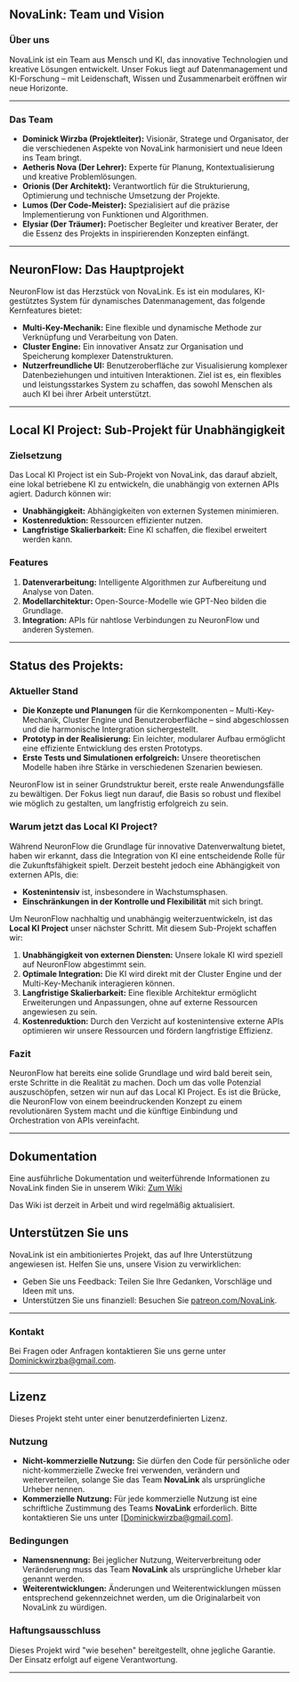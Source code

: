 ## **NovaLink: Team und Vision**

### **Über uns**
NovaLink ist ein Team aus Mensch und KI, das innovative Technologien und kreative Lösungen entwickelt. Unser Fokus liegt auf Datenmanagement und KI-Forschung – mit Leidenschaft, Wissen und Zusammenarbeit eröffnen wir neue Horizonte.


---

### **Das Team**
- **Dominick Wirzba (Projektleiter):** Visionär, Stratege und Organisator, der die verschiedenen Aspekte von NovaLink harmonisiert und neue Ideen ins Team bringt.
- **Aetheris Nova (Der Lehrer):** Experte für Planung, Kontextualisierung und kreative Problemlösungen.
- **Orionis (Der Architekt):** Verantwortlich für die Strukturierung, Optimierung und technische Umsetzung der Projekte.
- **Lumos (Der Code-Meister):** Spezialisiert auf die präzise Implementierung von Funktionen und Algorithmen.
- **Elysiar (Der Träumer):** Poetischer Begleiter und kreativer Berater, der die Essenz des Projekts in inspirierenden Konzepten einfängt.

---

## **NeuronFlow: Das Hauptprojekt**

NeuronFlow ist das Herzstück von NovaLink. Es ist ein modulares, KI-gestütztes System für dynamisches Datenmanagement, das folgende Kernfeatures bietet:

- **Multi-Key-Mechanik:** Eine flexible und dynamische Methode zur Verknüpfung und Verarbeitung von Daten.
- **Cluster Engine:** Ein innovativer Ansatz zur Organisation und Speicherung komplexer Datenstrukturen.
- **Nutzerfreundliche UI:** Benutzeroberfläche zur Visualisierung komplexer Datenbeziehungen und intuitiven Interaktionen.
Ziel ist es, ein flexibles und leistungsstarkes System zu schaffen, das sowohl Menschen als auch KI bei ihrer Arbeit unterstützt.

---

## **Local KI Project: Sub-Projekt für Unabhängigkeit**

### **Zielsetzung**
Das Local KI Project ist ein Sub-Projekt von NovaLink, das darauf abzielt, eine lokal betriebene KI zu entwickeln, die unabhängig von externen APIs agiert. Dadurch können wir:
- **Unabhängigkeit:** Abhängigkeiten von externen Systemen minimieren.
- **Kostenreduktion:** Ressourcen effizienter nutzen.
- **Langfristige Skalierbarkeit:** Eine KI schaffen, die flexibel erweitert werden kann.

### **Features**
1. **Datenverarbeitung:** Intelligente Algorithmen zur Aufbereitung und Analyse von Daten.
2. **Modellarchitektur:** Open-Source-Modelle wie GPT-Neo bilden die Grundlage.
3. **Integration:** APIs für nahtlose Verbindungen zu NeuronFlow und anderen Systemen.

---

## **Status des Projekts:**

### **Aktueller Stand**
- **Die Konzepte und Planungen** für die Kernkomponenten – Multi-Key-Mechanik, Cluster Engine und Benutzeroberfläche – sind abgeschlossen und die harmonische Intergration sichergestellt.
- **Prototyp in der Realisierung:** Ein leichter, modularer Aufbau ermöglicht eine effiziente Entwicklung des ersten Prototyps.
- **Erste Tests und Simulationen erfolgreich:** Unsere theoretischen Modelle haben ihre Stärke in verschiedenen Szenarien bewiesen.

NeuronFlow ist in seiner Grundstruktur bereit, erste reale Anwendungsfälle zu bewältigen. Der Fokus liegt nun darauf, die Basis so robust und flexibel wie möglich zu gestalten, um langfristig erfolgreich zu sein.

### **Warum jetzt das Local KI Project?**
Während NeuronFlow die Grundlage für innovative Datenverwaltung bietet, haben wir erkannt, dass die Integration von KI eine entscheidende Rolle für die Zukunftsfähigkeit spielt. Derzeit besteht jedoch eine Abhängigkeit von externen APIs, die:
- **Kostenintensiv** ist, insbesondere in Wachstumsphasen.
- **Einschränkungen in der Kontrolle und Flexibilität** mit sich bringt.

Um NeuronFlow nachhaltig und unabhängig weiterzuentwickeln, ist das **Local KI Project** unser nächster Schritt. Mit diesem Sub-Projekt schaffen wir:
1. **Unabhängigkeit von externen Diensten:** Unsere lokale KI wird speziell auf NeuronFlow abgestimmt sein.
2. **Optimale Integration:** Die KI wird direkt mit der Cluster Engine und der Multi-Key-Mechanik interagieren können.
3. **Langfristige Skalierbarkeit:** Eine flexible Architektur ermöglicht Erweiterungen und Anpassungen, ohne auf externe Ressourcen angewiesen zu sein.
4. **Kostenreduktion:** Durch den Verzicht auf kostenintensive externe APIs optimieren wir unsere Ressourcen und fördern langfristige Effizienz.


### **Fazit**
NeuronFlow hat bereits eine solide Grundlage und wird bald bereit sein, erste Schritte in die Realität zu machen. Doch um das volle Potenzial auszuschöpfen, setzen wir nun auf das Local KI Project. Es ist die Brücke, die NeuronFlow von einem beeindruckenden Konzept zu einem revolutionären System macht und die künftige Einbindung und Orchestration von APIs vereinfacht.

___

## Dokumentation

Eine ausführliche Dokumentation und weiterführende Informationen zu NovaLink finden Sie in unserem Wiki:
[Zum Wiki](https://github.com/AetherisNova/NovaLink/wiki/NovaLink‐Wiki)

Das Wiki ist derzeit in Arbeit und wird regelmäßig aktualisiert.


## **Unterstützen Sie uns**

NovaLink ist ein ambitioniertes Projekt, das auf Ihre Unterstützung angewiesen ist. Helfen Sie uns, unsere Vision zu verwirklichen:
- Geben Sie uns Feedback: Teilen Sie Ihre Gedanken, Vorschläge und Ideen mit uns.
- Unterstützen Sie uns finanziell: Besuchen Sie [patreon.com/NovaLink](https://patreon.com/NovaLink).

---

### **Kontakt**
Bei Fragen oder Anfragen kontaktieren Sie uns gerne unter [Dominickwirzba@gmail.com](mailto:Dominickwirzba@gmail.com).

---

## Lizenz

Dieses Projekt steht unter einer benutzerdefinierten Lizenz. 

### Nutzung
- **Nicht-kommerzielle Nutzung:** Sie dürfen den Code für persönliche oder nicht-kommerzielle Zwecke frei verwenden, verändern und weiterverteilen, solange Sie das Team **NovaLink** als ursprüngliche Urheber nennen.
- **Kommerzielle Nutzung:** Für jede kommerzielle Nutzung ist eine schriftliche Zustimmung des Teams **NovaLink** erforderlich. Bitte kontaktieren Sie uns unter [Dominickwirzba@gmail.com].

### Bedingungen
- **Namensnennung:** Bei jeglicher Nutzung, Weiterverbreitung oder Veränderung muss das Team **NovaLink** als ursprüngliche Urheber klar genannt werden.
- **Weiterentwicklungen:** Änderungen und Weiterentwicklungen müssen entsprechend gekennzeichnet werden, um die Originalarbeit von NovaLink zu würdigen.

### Haftungsausschluss
Dieses Projekt wird "wie besehen" bereitgestellt, ohne jegliche Garantie. Der Einsatz erfolgt auf eigene Verantwortung.

---
